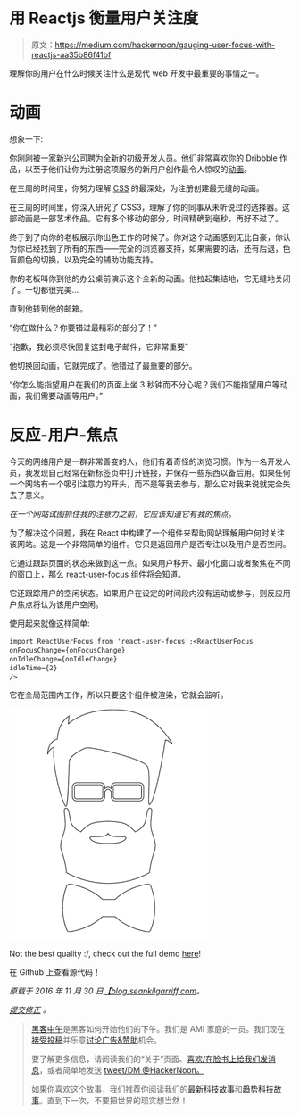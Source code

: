 # 用 Reactjs 衡量用户关注度

> 原文：<https://medium.com/hackernoon/gauging-user-focus-with-reactjs-aa35b86f41bf>

理解你的用户在什么时候关注什么是现代 web 开发中最重要的事情之一。

# 动画

想象一下:

你刚刚被一家新兴公司聘为全新的初级开发人员。他们非常喜欢你的 Dribbble 作品，以至于他们让你为注册这项服务的新用户创作最令人惊叹的[动画](https://hackernoon.com/tagged/animation)。

在三周的时间里，你努力理解 [CSS](https://hackernoon.com/tagged/css) 的最深处，为注册创建最无缝的动画。

在三周的时间里，你深入研究了 CSS3，理解了你的同事从未听说过的选择器。这部动画是一部艺术作品。它有多个移动的部分，时间精确到毫秒，再好不过了。

终于到了向你的老板展示你出色工作的时候了。你对这个动画感到无比自豪，你认为你已经找到了所有的东西——完全的浏览器支持，如果需要的话，还有后退，色盲颜色的切换，以及完全的辅助功能支持。

你的老板叫你到他的办公桌前演示这个全新的动画。他拉起集结地，它无缝地关闭了。一切都很完美…

直到他转到他的邮箱。

“你在做什么？你要错过最精彩的部分了！”

“抱歉，我必须尽快回复这封电子邮件，它非常重要”

他切换回动画，它就完成了。他错过了最重要的部分。

“你怎么能指望用户在我们的页面上坐 3 秒钟而不分心呢？我们不能指望用户等动画，我们需要动画等用户。”

# 反应-用户-焦点

今天的网络用户是一群非常善变的人，他们有着奇怪的浏览习惯。作为一名开发人员，我发现自己经常在新标签页中打开链接，并保存一些东西以备后用。如果任何一个网站有一个吸引注意力的开头，而不是等我去参与，那么它对我来说就完全失去了意义。

*在一个网站试图抓住我的注意力之前，它应该知道它有我的焦点。*

为了解决这个问题，我在 React 中构建了一个组件来帮助网站理解用户何时关注该网站。这是一个非常简单的组件。它只是返回用户是否专注以及用户是否空闲。

它通过跟踪页面的状态来做到这一点。如果用户移开、最小化窗口或者聚焦在不同的窗口上，那么 react-user-focus 组件将会知道。

它还跟踪用户的空闲状态。如果用户在设定的时间段内没有运动或参与，则反应用户焦点将认为该用户空闲。

使用起来就像这样简单:

```
import ReactUserFocus from 'react-user-focus';<ReactUserFocus 
onFocusChange={onFocusChange} 
onIdleChange={onIdleChange} 
idleTime={2} 
/>
```

它在全局范围内工作，所以只要这个组件被渲染，它就会监听。

![](img/e98a482e9dcaf3b0f4c179eb2ce10f6e.png)

Not the best quality :/, check out the full demo [here](https://seankilgarriff.com/ReactUserFocusDemo)!

在 Github 上查看源代码！

*原载于 2016 年 11 月 30 日*[*【blog.seankilgarriff.com*](https://blog.seankilgarriff.com/gauging-user-focus-with-reactjs/)*。*

[*提交修正*](https://github.com/Skilgarriff/Blog-Posts) *。*

> [黑客中午](http://bit.ly/Hackernoon)是黑客如何开始他们的下午。我们是 AMI 家庭的一员。我们现在[接受投稿](http://bit.ly/hackernoonsubmission)并乐意[讨论广告&赞助](mailto:partners@amipublications.com)机会。
> 
> 要了解更多信息，请阅读我们的“关于”页面、[喜欢/在脸书上给我们发消息](http://bit.ly/HackernoonFB)，或者简单地发送 [tweet/DM @HackerNoon。](https://goo.gl/k7XYbx)
> 
> 如果你喜欢这个故事，我们推荐你阅读我们的[最新科技故事](http://bit.ly/hackernoonlatestt)和[趋势科技故事](https://hackernoon.com/trending)。直到下一次，不要把世界的现实想当然！